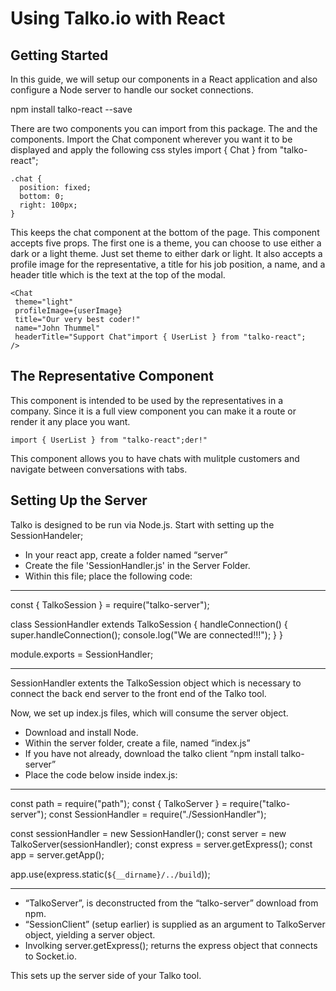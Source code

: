 
# Using Talko.io with React

## Getting Started

In this guide, we will setup our components in a React application and also configure a Node server to handle our socket connections.
   
   npm install talko-react --save

There are two components you can import from this package. The <Chat /> and the <UserList /> components.
Import the Chat component wherever you want it to be displayed and apply the following css styles 
import { Chat } from "talko-react";
    
    .chat {
      position: fixed;
      bottom: 0;
      right: 100px;
    }
    
This keeps the chat component at the bottom of the page. This component accepts five props. The first one is a theme, you can choose to use either a dark or a light theme. Just set theme to either dark or light. It also accepts a profile image for the representative, a title for his job position, a name, and a header title which is the text at the top of the modal.

    <Chat
     theme="light"
     profileImage={userImage}
     title="Our very best coder!"
     name="John Thummel"
     headerTitle="Support Chat"import { UserList } from "talko-react";
    />
    
  ## The Representative Component
  
  This component is intended to be used by the representatives in a company. Since it is a full view component you can make it a route or render it any place you want.
   
    import { UserList } from "talko-react";der!"   
   
   

   
  This component allows you to have chats with mulitple customers and navigate between conversations with tabs.
  
  ## Setting Up the Server
  
  Talko is designed to be run via Node.js. 
Start with setting up the SessionHandeler;

*	In your react app, create a folder named “server”
*	Create the file 'SessionHandler.js' in the Server Folder.
*  Within this file; place the following code:
_______________________________________________________________

const { TalkoSession } = require("talko-server");

class SessionHandler extends TalkoSession {
  handleConnection() {
    super.handleConnection();
    console.log("We are connected!!!");
  }
}

module.exports = SessionHandler;
_______________________________________________________________
SessionHandler extents the TalkoSession object which is necessary to connect the back end server to the front end of the Talko tool.

Now, we set up index.js files, which will consume the server object.

*	Download and install Node.
*	Within the server folder, create a file, named “index.js”
*	If you have not already, download the talko client “npm install talko-server”
*	Place the code below inside index.js:
_______________________________________________________________
   const path = require("path");
   const { TalkoServer } = require("talko-server");
   const SessionHandler = require("./SessionHandler");

   const sessionHandler = new SessionHandler();
   const server = new TalkoServer(sessionHandler);
   const express = server.getExpress();
   const app = server.getApp();

   app.use(express.static(`${__dirname}/../build`));
_______________________________________________________________
*	“TalkoServer”, is deconstructed from the “talko-server” download from npm.
*	“SessionClient” (setup earlier) is supplied as an argument to TalkoServer object, yielding a server object.
*	Involking server.getExpress(); returns the express object that connects to Socket.io.

This sets up the server side of your Talko tool.



